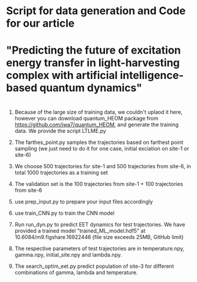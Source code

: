 # Script for data generation and Code for our article 
# "Predicting the future of excitation energy transfer in light-harvesting complex with artificial intelligence-based quantum dynamics"
#

1) 	Because of the large size of training data, we couldn't uplaod it here, 
	however you can download quantum_HEOM package from https://github.com/jwa7/quantum_HEOM, 
	and generate the training data. We provide the script LTLME.py

2)	The farthes_point.py samples the trajectories based on farthest point sampling 
	(we just need to do it for one case, initial exciation on site-1 or site-6)

3)	We choose 500 trajectories for site-1 and 500 trajectories from site-6, in total 1000 trajectories as a training set

4)	The validation set is the 100 trajectories from site-1 + 100 trajectories from site-6

5) 	use prep_input.py to prepare your input files accordingly 

6) 	use train_CNN.py to train the CNN model

7)	Run run_dyn.py to predict EET dynamics for test trajectories. We have provided a trained model "trained_ML_model.hdf5" at
	10.6084/m9.figshare.16922446 (file size exceeds 25MB, GitHub limit)

10)	The respective parameters of test trajectories are in temperature.npy, gamma.npy, initial_site.npy and lambda.npy. 

8) 	The search_optim_eet.py predict population of site-3 for different combinations of gamma, lambda and temperature. 

